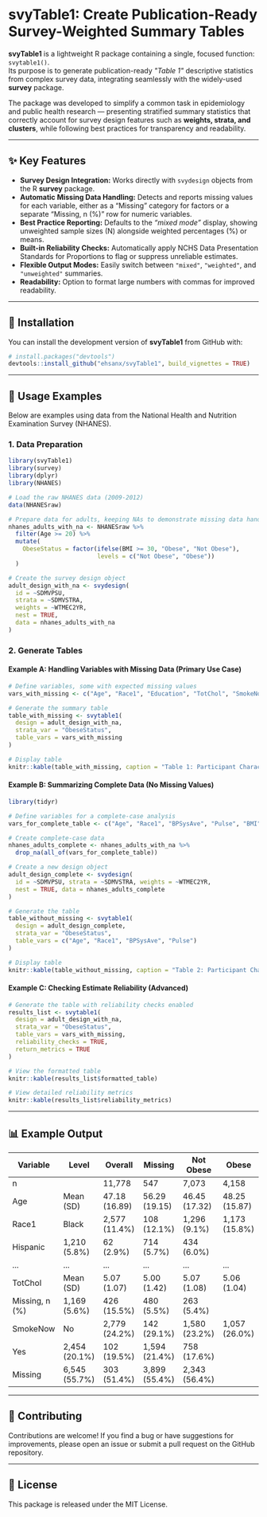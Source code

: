 # svyTable1: Create Publication-Ready Survey-Weighted Summary Tables

**svyTable1** is a lightweight R package containing a single, focused function: `svytable1()`.  
Its purpose is to generate publication-ready *"Table 1"* descriptive statistics from complex survey data, integrating seamlessly with the widely-used **survey** package.

The package was developed to simplify a common task in epidemiology and public health research — presenting stratified summary statistics that correctly account for survey design features such as **weights, strata, and clusters**, while following best practices for transparency and readability.

---

## ✨ Key Features

- **Survey Design Integration:** Works directly with `svydesign` objects from the R **survey** package.
- **Automatic Missing Data Handling:** Detects and reports missing values for each variable, either as a “Missing” category for factors or a separate “Missing, n (%)” row for numeric variables.
- **Best Practice Reporting:** Defaults to the *“mixed mode”* display, showing unweighted sample sizes (N) alongside weighted percentages (%) or means.
- **Built-in Reliability Checks:** Automatically apply NCHS Data Presentation Standards for Proportions to flag or suppress unreliable estimates.
- **Flexible Output Modes:** Easily switch between `"mixed"`, `"weighted"`, and `"unweighted"` summaries.
- **Readability:** Option to format large numbers with commas for improved readability.

---

## 🧩 Installation

You can install the development version of **svyTable1** from GitHub with:

```r
# install.packages("devtools")
devtools::install_github("ehsanx/svyTable1", build_vignettes = TRUE)
```

---

## 🧠 Usage Examples

Below are examples using data from the National Health and Nutrition Examination Survey (NHANES).

### 1. Data Preparation

```r
library(svyTable1)
library(survey)
library(dplyr)
library(NHANES)

# Load the raw NHANES data (2009-2012)
data(NHANESraw)

# Prepare data for adults, keeping NAs to demonstrate missing data handling
nhanes_adults_with_na <- NHANESraw %>%
  filter(Age >= 20) %>%
  mutate(
    ObeseStatus = factor(ifelse(BMI >= 30, "Obese", "Not Obese"),
                         levels = c("Not Obese", "Obese"))
  )

# Create the survey design object
adult_design_with_na <- svydesign(
  id = ~SDMVPSU,
  strata = ~SDMVSTRA,
  weights = ~WTMEC2YR,
  nest = TRUE,
  data = nhanes_adults_with_na
)
```

### 2. Generate Tables

#### Example A: Handling Variables with Missing Data (Primary Use Case)

```r
# Define variables, some with expected missing values
vars_with_missing <- c("Age", "Race1", "Education", "TotChol", "SmokeNow")

# Generate the summary table
table_with_missing <- svytable1(
  design = adult_design_with_na, 
  strata_var = "ObeseStatus", 
  table_vars = vars_with_missing
)

# Display table
knitr::kable(table_with_missing, caption = "Table 1: Participant Characteristics (with Missing Data)")
```

#### Example B: Summarizing Complete Data (No Missing Values)

```r
library(tidyr)

# Define variables for a complete-case analysis
vars_for_complete_table <- c("Age", "Race1", "BPSysAve", "Pulse", "BMI")

# Create complete-case data
nhanes_adults_complete <- nhanes_adults_with_na %>%
  drop_na(all_of(vars_for_complete_table))

# Create a new design object
adult_design_complete <- svydesign(
  id = ~SDMVPSU, strata = ~SDMVSTRA, weights = ~WTMEC2YR,
  nest = TRUE, data = nhanes_adults_complete
)

# Generate the table
table_without_missing <- svytable1(
  design = adult_design_complete, 
  strata_var = "ObeseStatus", 
  table_vars = c("Age", "Race1", "BPSysAve", "Pulse")
)

# Display table
knitr::kable(table_without_missing, caption = "Table 2: Participant Characteristics (No Missing Data)")
```

#### Example C: Checking Estimate Reliability (Advanced)

```r
# Generate the table with reliability checks enabled
results_list <- svytable1(
  design = adult_design_with_na, 
  strata_var = "ObeseStatus", 
  table_vars = vars_with_missing,
  reliability_checks = TRUE,
  return_metrics = TRUE
)

# View the formatted table
knitr::kable(results_list$formatted_table)

# View detailed reliability metrics
knitr::kable(results_list$reliability_metrics)
```

---

## 📊 Example Output

| Variable | Level | Overall | Missing | Not Obese | Obese |
|-----------|--------|----------|----------|------------|--------|
| n |  | 11,778 | 547 | 7,073 | 4,158 |
| Age | Mean (SD) | 47.18 (16.89) | 56.29 (19.15) | 46.45 (17.32) | 48.25 (15.87) |
| Race1 | Black | 2,577 (11.4%) | 108 (12.1%) | 1,296 (9.1%) | 1,173 (15.8%) |
| Hispanic | 1,210 (5.8%) | 62 (2.9%) | 714 (5.7%) | 434 (6.0%) |
| ... | ... | ... | ... | ... | ... |
| TotChol | Mean (SD) | 5.07 (1.07) | 5.00 (1.42) | 5.07 (1.08) | 5.06 (1.04) |
| Missing, n (%) | 1,169 (5.6%) | 426 (15.5%) | 480 (5.5%) | 263 (5.4%) |
| SmokeNow | No | 2,779 (24.2%) | 142 (29.1%) | 1,580 (23.2%) | 1,057 (26.0%) |
| Yes | 2,454 (20.1%) | 102 (19.5%) | 1,594 (21.4%) | 758 (17.6%) |
| Missing | 6,545 (55.7%) | 303 (51.4%) | 3,899 (55.4%) | 2,343 (56.4%) |

---

## 🤝 Contributing

Contributions are welcome! If you find a bug or have suggestions for improvements, please open an issue or submit a pull request on the GitHub repository.

---

## 📜 License

This package is released under the MIT License.
